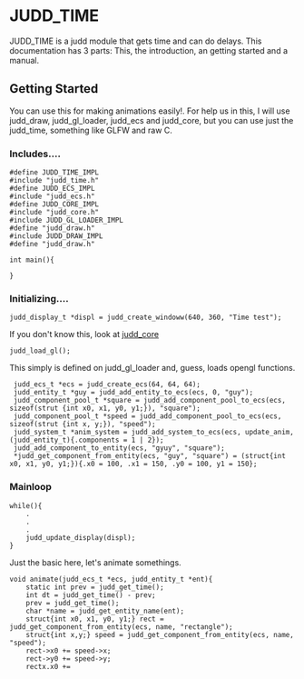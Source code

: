 # JUDD_TIME

JUDD_TIME is a judd module that gets time and can do delays. This documentation has 3 parts: This, the introduction, an getting started and a manual.

## Getting Started

You can use this for making animations easily!. For help us in this, I will use judd_draw, judd_gl_loader, judd_ecs and judd_core, but you can use just the judd_time, something like GLFW and raw C.

### Includes....

    
    #define JUDD_TIME_IMPL
    #include "judd_time.h"
    #define JUDD_ECS_IMPL
    #include "judd_ecs.h"
    #define JUDD_CORE_IMPL
    #include "judd_core.h"
    #include JUDD_GL_LOADER_IMPL
    #define "judd_draw.h"
    #include JUDD_DRAW_IMPL
    #define "judd_draw.h"

    int main(){
    
    }

### Initializing....

    judd_display_t *displ = judd_create_windoww(640, 360, "Time test");
   
If you don't know this, look at  [judd_core](https://github.com/MarkChase3/judd_lib/blob/main/docs/judd_core.md)

    judd_load_gl();
    
This simply is defined on judd_gl_loader and, guess, loads opengl functions.

     judd_ecs_t *ecs = judd_create_ecs(64, 64, 64);
     judd_entity_t *guy = judd_add_entity_to_ecs(ecs, 0, "guy");
     judd_component_pool_t *square = judd_add_component_pool_to_ecs(ecs, sizeof(strut {int x0, x1, y0, y1;}), "square");
     judd_component_pool_t *speed = judd_add_component_pool_to_ecs(ecs, sizeof(strut {int x, y;}), "speed");
     judd_system_t *anim_system = judd_add_system_to_ecs(ecs, update_anim, (judd_entity_t){.components = 1 | 2});
     judd_add_component_to_entity(ecs, "gyuy", "square");
     *judd_get_component_from_entity(ecs, "guy", "square") = (struct{int x0, x1, y0, y1;}){.x0 = 100, .x1 = 150, .y0 = 100, y1 = 150};
### Mainloop

    while(){
        .
        .
        .
        judd_update_display(displ);
    }

Just the basic here, let's animate somethings.

    void animate(judd_ecs_t *ecs, judd_entity_t *ent){
        static int prev = judd_get_time();
        int dt = judd_get_time() - prev;
        prev = judd_get_time();
        char *name = judd_get_entity_name(ent);
        struct{int x0, x1, y0, y1;} rect = judd_get_component_from_entity(ecs, name, "rectangle");
        struct{int x,y;} speed = judd_get_component_from_entity(ecs, name, "speed");
        rect->x0 += speed->x;
        rect->y0 += speed->y;
        rectx.x0 +=
